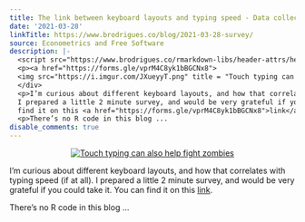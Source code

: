 ```yaml
---
title: The link between keyboard layouts and typing speed - Data collection phase
date: '2021-03-28'
linkTitle: https://www.brodrigues.co/blog/2021-03-28-survey/
source: Econometrics and Free Software
description: |-
  <script src="https://www.brodrigues.co/rmarkdown-libs/header-attrs/header-attrs.js"></script> <div style="text-align:center;">
  <p><a href="https://forms.gle/vprM4C8yk1bBGCNx8">
  <img src="https://i.imgur.com/JXueyyT.png" title = "Touch typing can also help fight zombies"></a></p>
  </div>
  <p>I’m curious about different keyboard layouts, and how that correlates with typing speed (if at all).
  I prepared a little 2 minute survey, and would be very grateful if you could take it. You can
  find it on this <a href="https://forms.gle/vprM4C8yk1bBGCNx8">link</a>.</p>
  <p>There’s no R code in this blog ...
disable_comments: true
---
```

<script src="https://www.brodrigues.co/rmarkdown-libs/header-attrs/header-attrs.js"></script> <div style="text-align:center;">
<p><a href="https://forms.gle/vprM4C8yk1bBGCNx8">
<img src="https://i.imgur.com/JXueyyT.png" title = "Touch typing can also help fight zombies"></a></p>
</div>
<p>I’m curious about different keyboard layouts, and how that correlates with typing speed (if at all).
I prepared a little 2 minute survey, and would be very grateful if you could take it. You can
find it on this <a href="https://forms.gle/vprM4C8yk1bBGCNx8">link</a>.</p>
<p>There’s no R code in this blog ...